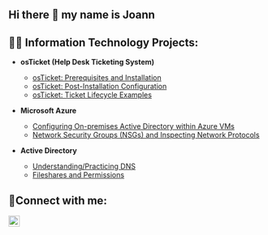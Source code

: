 ## Hi there 👋 my name is Joann
<h2>👨‍💻 Information Technology Projects:</h2>

- <b>osTicket (Help Desk Ticketing System)</b>
  - [osTicket: Prerequisites and Installation](https://github.com/joann-camacho/osticket-prereqs)
  - [osTicket: Post-Installation Configuration](https://github.com/joann-camacho/post-install-config)
  - [osTicket: Ticket Lifecycle Examples](https://github.com/joann-camacho/ticket-lifecycle)
- <b>Microsoft Azure</b>
  - [Configuring On-premises Active Directory within Azure VMs](https://github.com/joann-camacho/configure-ad)
  - [Network Security Groups (NSGs) and Inspecting Network Protocols](https://github.com/joann-camacho/azure-network-protocols)
  
- <b>Active Directory</b>
  - [Understanding/Practicing DNS](https://github.com/joann-camacho/practicing-dns)
  - [Fileshares and Permissions](https://github.com/joann-camacho/filesshares-and-permissions)


<h2>🤳Connect with me:</h2>

[<img align="left" alt="Joann | LinkedIn" width="22px" src="https://cdn.jsdelivr.net/npm/simple-icons@v3/icons/linkedin.svg" />][linkedin]

[linkedin]: https://linkedin.com/in/Josh

